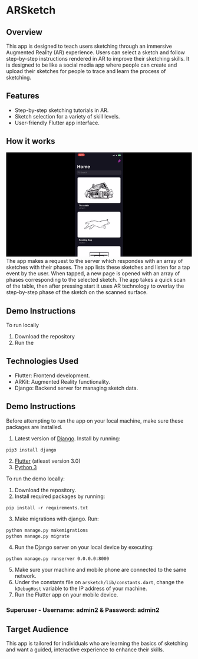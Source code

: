 # ARSketch

## Overview
This app is designed to teach users sketching through an immersive Augmented Reality (AR) experience. Users can select a sketch and follow step-by-step instructions rendered in AR to improve their sketching skills. It is designed to be like a social media app where people can create and upload their sketches for people to trace and learn the process of sketching.


## Features
- Step-by-step sketching tutorials in AR.
- Sketch selection for a variety of skill levels.
- User-friendly Flutter app interface.

## How it works
![App Demo](demo.gif)
The app makes a request to the server which respondes with an array of sketches with their phases. The app lists these sketches and listen for a tap event by the user. When tapped, a new page is opened with an array of phases corresponding to the selected sketch. The app takes a quick scan of the table, then after pressing start it uses AR technology to overlay the step-by-step phase of the sketch on the scanned surface.


## Demo Instructions
To run locally
1. Download the repository
2. Run the 

## Technologies Used
- Flutter: Frontend development.
- ARKit: Augmented Reality functionality.
- Django: Backend server for managing sketch data.

## Demo Instructions
Before attempting to run the app on your local machine, make sure these packages are installed.

1. Latest version of [Django](https://www.djangoproject.com/). Install by running:
```bash
pip3 install django
```
2. [Flutter](https://flutter.dev/) (atleast version 3.0)
3. [Python 3](https://www.python.org/)


To run the demo locally:

1. Download the repository.
2. Install required packages by running: 
```shell
pip install -r requirements.txt
```
3. Make migrations with django. Run:
```shell
python manage.py makemigrations
python manage.py migrate
```
4. Run the Django server on your local device by executing:
```shell
python manage.py runserver 0.0.0.0:8000
```
5. Make sure your machine and mobile phone are connected to the same network.
6. Under the constants file on `arsketch/lib/constants.dart`, change the `kDebugHost` variable to the IP address of your machine.
7. Run the Flutter app on your mobile device.

### Superuser - Username: admin2 & Password: admin2

## Target Audience
This app is tailored for individuals who are learning the basics of sketching and want a guided, interactive experience to enhance their skills.